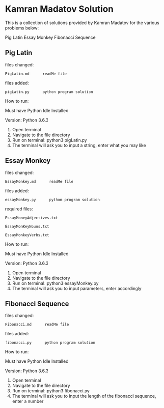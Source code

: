 # Kamran Madatov Solution #

This is a collection of solutions provided by Kamran Madatov for the various problems below:

Pig Latin
Essay Monkey
Fibonacci Sequence

## Pig Latin ##
files changed: 

	PigLatin.md      readMe file

files added:

	pigLatin.py      python program solution


How to run:

Must have Python Idle Installed

Version: Python 3.6.3

1. Open terminal
2. Navigate to the file directory
3. Run on terminal: python3 pigLatin.py
4. The terminal will ask you to input a string, enter what you may like


## Essay Monkey ##
files changed: 

	EssayMonkey.md      readMe file

files added:	

	essayMonkey.py      python program solution

required files:

	EssayMoneyAdjectives.txt

	EssayMonKeyNouns.txt

	EssayMonkeyVerbs.txt


How to run:

Must have Python Idle Installed

Version: Python 3.6.3

1. Open terminal
2. Navigate to the file directory
3. Run on terminal: python3 essayMonkey.py
4. The terminal will ask you to input parameters, enter accordingly

## Fibonacci Sequence ##

files changed: 

	Fibonacci.md      readMe file

files added:	

	fibonacci.py      python program solution


How to run:

Must have Python Idle Installed

Version: Python 3.6.3

1. Open terminal
2. Navigate to the file directory
3. Run on terminal: python3 fibonacci.py
4. The terminal will ask you to input the length of the fibonacci sequence, enter a number

